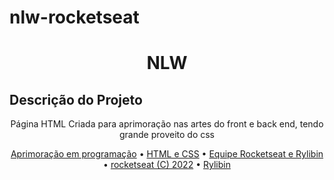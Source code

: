 # nlw-rocketseat
<h1 align="center">NLW</h1>

## Descrição do Projeto
<p align="center">Página HTML Criada para aprimoração nas artes do front e back end, tendo grande proveito do css</p>

<p align="center">
 <a href="#objetivo">Aprimoração em programação</a> •
 <a href="#linguagens">HTML e CSS</a> • 
 <a href="#contribuicao">Equipe Rocketseat e Rylibin</a> • 
 <a href="#licenc-a">rocketseat (C) 2022</a> • 
 <a href="#autor">Rylibin</a>
</p>